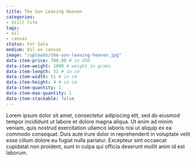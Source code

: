 ```yaml
---
title: The Son Leaving Heaven
categories:
- Still life
tags:
- oil
- canvas
status: For Sale
medium: Oil on canvas
image: "/uploads/the-son-leaving-heaven.jpg"
data-item-price: 700.00 # in USD
data-item-weight: 1000 # weight in grams 
data-item-length: 51 # in cm
data-item-width: 51 # in cm
data-item-height: 4 # in cm
data-item-quantity: 1
data-item-max-quantity: 1
data-item-stackable: false
---
```


Lorem ipsum dolor sit amet, consectetur adipiscing elit, sed do eiusmod tempor incididunt ut labore et dolore magna aliqua. Ut enim ad minim veniam, quis nostrud exercitation ullamco laboris nisi ut aliquip ex ea commodo consequat. Duis aute irure dolor in reprehenderit in voluptate velit esse cillum dolore eu fugiat nulla pariatur. Excepteur sint occaecat cupidatat non proident, sunt in culpa qui officia deserunt mollit anim id est laborum.
